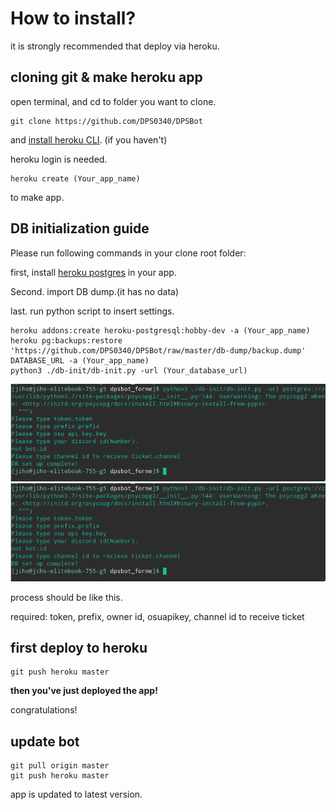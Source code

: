 # How to install?

it is strongly recommended that deploy via heroku.


## cloning git & make heroku app

open terminal, and cd to folder you want to clone.

```
git clone https://github.com/DPS0340/DPSBot
```
and [install heroku CLI](https://devcenter.heroku.com/articles/heroku-cli#download-and-install). (if you haven't)

heroku login is needed.

```
heroku create (Your_app_name)
```
to make app.


## DB initialization guide

Please run following commands in your clone root folder:

first, install [heroku postgres](https://elements.heroku.com/addons/heroku-postgresql) in your app.

Second. import DB dump.(it has no data)

last. run python script to insert settings.


```
heroku addons:create heroku-postgresql:hobby-dev -a (Your_app_name)
heroku pg:backups:restore 'https://github.com/DPS0340/DPSBot/raw/master/db-dump/backup.dump' DATABASE_URL -a (Your_app_name)
python3 ./db-init/db-init.py -url (Your_database_url)
```


![db-setup-heroku](https://github.com/DPS0340/DPSBot/blob/gh-pages/Screenshot_20181223_162448.png)
![db-init.py](https://github.com/DPS0340/DPSBot/blob/gh-pages/Screenshot_20181223_162448.png)

process should be like this.

required: token, prefix, owner id, osuapikey, channel id to receive ticket


## first deploy to heroku

```
git push heroku master
```

**then you've just deployed the app!**

congratulations!

## update bot

```
git pull origin master
git push heroku master
```
app is updated to latest version.
